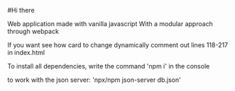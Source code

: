 #Hi there

Web application made with vanilla javascript
With a modular approach through webpack

If you want see how card to change dynamically comment out lines 118-217 in index.html 

To install all dependencies, write the command 'npm i' in the console

to work with the json server: 'npx/npm json-server db.json'
